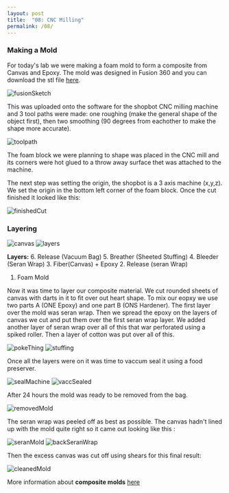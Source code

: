 ```yaml
---
layout: post
title:  "08: CNC Milling"
permalink: /08/
---
```


### Making a Mold

For today's lab we were making a foam mold to form a composite from Canvas and Epoxy. The mold was designed in Fusion 360 and you can download the stl file <a href='heartMold.stl' download>here</a>.

<img src="fusionSketch.png" alt="fusionSketch">

This was uploaded onto the software for the shopbot CNC milling machine and 3 tool paths were made: one roughing (make the general shape of the object first), then two smoothing (90 degrees from eachother to make the shape more accurate).

<img src="toolpath.JPG" alt="toolpath">

The foam block we were planning to shape was placed in the CNC mill and its corners were hot glued to a throw away surface thet was attached to the machine.

The next step was setting the origin, the shopbot is a 3 axis machine (x,y,z). We set the origin in the bottom left corner of the foam block. Once the cut finished it looked like this:

<img src="finishedCut.JPG" alt="finishedCut">

### Layering

<img src="canvas.JPG" alt="canvas">
<img src="layers.JPG" alt="layers">

**Layers:**
6. Release (Vacuum Bag)
5. Breather (Sheeted Stuffing)
4. Bleeder (Seran Wrap)
3. Fiber(Canvas) + Epoxy
2. Release (seran Wrap)
1. Foam Mold

Now it was time to layer our composite material. We cut rounded sheets of canvas with darts in it to fit over out heart shape. To mix our eopxy we use two parts A (ONE Epoxy) and one part B (ONS Hardener). The first layer over the mold was seran wrap. Then we spread the epoxy on the layers of canvas we cut and put them over the first seran wrap layer. We added another layer of seran wrap over all of this that war perforated using a spiked roller. Then a layer of cotton was put over all of this.

<img src="pokeThing.JPG" alt="pokeThing">
<img src="stuffing.JPG" alt="stuffing">

Once all the layers were on it was time to vaccum seal it using a food preserver.

<img src="sealMachine.JPG" alt="sealMachine">
<img src="vaccSealed.JPG" alt="vaccSealed">

After 24 hours the mold was ready to be removed from the bag. 

<img src="removedMold.JPG" alt="removedMold">


The seran wrap was peeled off as best as possible. The canvas hadn't lined up with the mold quite right so it came out looking like this :

<img src="seranMold.JPG" alt="seranMold">
<img src="backSeranWrap.JPG" alt="backSeranWrap">

Then the excess canvas was cut off using shears for this final result:

<img src="cleanedMold.JPG" alt="cleanedMold">


More information about **composite molds** [here](https://roberthart56.github.io/SCFAB/SC_lab/Projects/composites_S19/index.html)